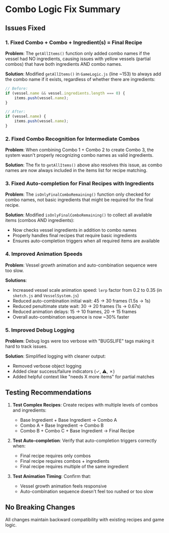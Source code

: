# Combo Logic Fix Summary

## Issues Fixed

### 1. Fixed Combo + Combo + Ingredient(s) = Final Recipe
**Problem**: The `getAllItems()` function only added combo names if the vessel had NO ingredients, causing issues with yellow vessels (partial combos) that have both ingredients AND combo names.

**Solution**: Modified `getAllItems()` in `GameLogic.js` (line ~153) to always add the combo name if it exists, regardless of whether there are ingredients:
```javascript
// Before:
if (vessel.name && vessel.ingredients.length === 0) {
    items.push(vessel.name);
}

// After:
if (vessel.name) {
    items.push(vessel.name);
}
```

### 2. Fixed Combo Recognition for Intermediate Combos
**Problem**: When combining Combo 1 + Combo 2 to create Combo 3, the system wasn't properly recognizing combo names as valid ingredients.

**Solution**: The fix to `getAllItems()` above also resolves this issue, as combo names are now always included in the items list for recipe matching.

### 3. Fixed Auto-completion for Final Recipes with Ingredients
**Problem**: The `isOnlyFinalComboRemaining()` function only checked for combo names, not basic ingredients that might be required for the final recipe.

**Solution**: Modified `isOnlyFinalComboRemaining()` to collect all available items (combos AND ingredients):
- Now checks vessel ingredients in addition to combo names
- Properly handles final recipes that require basic ingredients
- Ensures auto-completion triggers when all required items are available

### 4. Improved Animation Speeds
**Problem**: Vessel growth animation and auto-combination sequence were too slow.

**Solutions**:
- Increased vessel scale animation speed: `lerp` factor from 0.2 to 0.35 (in `sketch.js` and `VesselSystem.js`)
- Reduced auto-combination initial wait: 45 → 30 frames (1.5s → 1s)
- Reduced penultimate state wait: 30 → 20 frames (1s → 0.67s)
- Reduced animation delays: 15 → 10 frames, 20 → 15 frames
- Overall auto-combination sequence is now ~30% faster

### 5. Improved Debug Logging
**Problem**: Debug logs were too verbose with "BUGSLIFE" tags making it hard to track issues.

**Solution**: Simplified logging with cleaner output:
- Removed verbose object logging
- Added clear success/failure indicators (✓, ⚠, ✗)
- Added helpful context like "needs X more items" for partial matches

## Testing Recommendations

1. **Test Complex Recipes**: Create recipes with multiple levels of combos and ingredients:
   - Base Ingredient + Base Ingredient → Combo A
   - Combo A + Base Ingredient → Combo B  
   - Combo B + Combo C + Base Ingredient → Final Recipe

2. **Test Auto-completion**: Verify that auto-completion triggers correctly when:
   - Final recipe requires only combos
   - Final recipe requires combos + ingredients
   - Final recipe requires multiple of the same ingredient

3. **Test Animation Timing**: Confirm that:
   - Vessel growth animation feels responsive
   - Auto-combination sequence doesn't feel too rushed or too slow

## No Breaking Changes
All changes maintain backward compatibility with existing recipes and game logic.